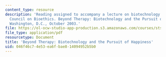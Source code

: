 ```yaml
---
content_type: resource
description: 'Reading assigned to accompany a lecture on biotechnology: The President''s
  Council on Bioethics. Beyond Therapy: Biotechnology and the Pursuit of Happiness.
  Washington, D.C., October 2003.'
file: https://ol-ocw-studio-app-production.s3.amazonaws.com/courses/sts-011-american-science-ethical-conflicts-and-political-choices-fall-2007/046f46c74e53ea6fbae814094952b5b0_16_beyond_thrapy.pdf
file_type: application/pdf
resourcetype: Document
title: 'Beyond Therapy: Biotechnology and the Pursuit of Happiness'
uid: 046f46c7-4e53-ea6f-bae8-14094952b5b0
---
```

